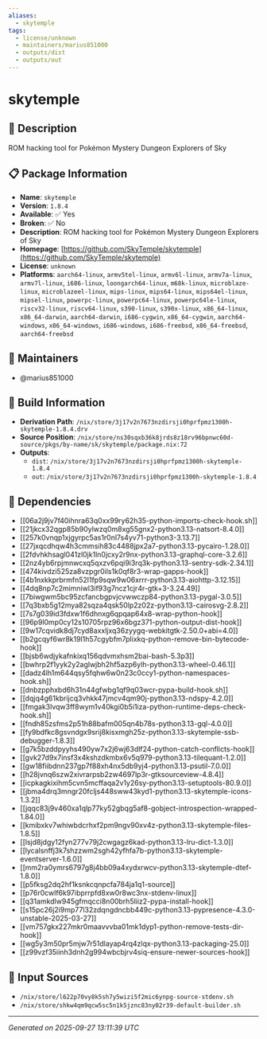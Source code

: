 ```yaml
---
aliases:
  - skytemple
tags:
  - license/unknown
  - maintainers/marius851000
  - outputs/dist
  - outputs/out
---
```


# skytemple

## 📝 Description

ROM hacking tool for Pokémon Mystery Dungeon Explorers of Sky

## 📋 Package Information

- **Name**: `skytemple`
- **Version**: `1.8.4`
- **Available**: ✅ Yes
- **Broken**: ✅ No
- **Description**: ROM hacking tool for Pokémon Mystery Dungeon Explorers of Sky
- **Homepage**: [https://github.com/SkyTemple/skytemple](https://github.com/SkyTemple/skytemple)
- **License**: `unknown`
- **Platforms**: `aarch64-linux`, `armv5tel-linux`, `armv6l-linux`, `armv7a-linux`, `armv7l-linux`, `i686-linux`, `loongarch64-linux`, `m68k-linux`, `microblaze-linux`, `microblazeel-linux`, `mips-linux`, `mips64-linux`, `mips64el-linux`, `mipsel-linux`, `powerpc-linux`, `powerpc64-linux`, `powerpc64le-linux`, `riscv32-linux`, `riscv64-linux`, `s390-linux`, `s390x-linux`, `x86_64-linux`, `x86_64-darwin`, `aarch64-darwin`, `i686-cygwin`, `x86_64-cygwin`, `aarch64-windows`, `x86_64-windows`, `i686-windows`, `i686-freebsd`, `x86_64-freebsd`, `aarch64-freebsd`
## 👥 Maintainers

- @marius851000


## 🔧 Build Information

- **Derivation Path**: `/nix/store/3j17v2n7673nzdirsji0hprfpmz1300h-skytemple-1.8.4.drv`
- **Source Position**: `/nix/store/ns30sqxb36k8jrds8z18rv96bpnwc60d-source/pkgs/by-name/sk/skytemple/package.nix:72`
- **Outputs**:
  - `dist`:  `/nix/store/3j17v2n7673nzdirsji0hprfpmz1300h-skytemple-1.8.4`
  - `out`:  `/nix/store/3j17v2n7673nzdirsji0hprfpmz1300h-skytemple-1.8.4`

## 🔗 Dependencies

- [[06a2j9jv7f40ihnra63q0xx99ry62h35-python-imports-check-hook.sh]]
- [[21jkcx32qgp85b90ylwzq0m8xg55gnx2-python3.13-natsort-8.4.0]]
- [[257k0vnqp1xjgyrpc5as1r0nl7s4yv71-python3-3.13.7]]
- [[27jxqcdhqw4h3cmmsih83c4488jpx2a7-python3.13-pycairo-1.28.0]]
- [[2fdvhkhsagl041zl0jk1ln0jcxy2r9nx-python3.13-graphql-core-3.2.6]]
- [[2nz4yb6rpjmnwcxq5qxzv6pqi9i3rq3k-python3.13-sentry-sdk-2.34.1]]
- [[474kivdzi525za8vzpgr0ils1k0qf8r3-wrap-gapps-hook]]
- [[4b1nxkkprbrmfn52l1fp9sqw9w06xrrr-python3.13-aiohttp-3.12.15]]
- [[4dq8np7c2mimniwl3if93g7ncz1cjr4r-gtk+3-3.24.49]]
- [[7biwgwm5bc95zcfancbgpvjcvwwczp84-python3.13-pygal-3.0.5]]
- [[7q3bxb5g12mya82sqza4qsk50lp2z02z-python3.13-cairosvg-2.8.2]]
- [[7s7g039id3fdxw1f6dhnxg6qpqap64x8-wrap-python-hook]]
- [[96p9l0mp0cy12s10705rpz96x6bgz371-python-output-dist-hook]]
- [[9w17cqvidk8dj7cyd8axxljxq36zyygq-webkitgtk-2.50.0+abi=4.0]]
- [[b2gcqyf6wr8k19l1h57cgybfm7plixkq-python-remove-bin-bytecode-hook]]
- [[bjsb6wdjykafnkixq156qdvmxhsm2bai-bash-5.3p3]]
- [[bwhrp2f1yyk2y2aglwjbh2hf5azp6ylh-python3.13-wheel-0.46.1]]
- [[dadz4lh1m644qsy5fqhw6w0n23c0ccy1-python-namespaces-hook.sh]]
- [[dnbzpphxbd6h31n44gfwbg1qf9q03wcr-pypa-build-hook.sh]]
- [[dqjq4g61kbrijcq3vhkk47jmcv4qm90j-python3.13-ndspy-4.2.0]]
- [[fmgak3lvqw3ff8wym1v40kgi0b5i1iza-python-runtime-deps-check-hook.sh]]
- [[fndh85zsfms2p51h88bafm005qn4b78s-python3.13-gql-4.0.0]]
- [[fy9bdfkc8gsvndgx9srij8kisxmgh25z-python3.13-skytemple-ssb-debugger-1.8.3]]
- [[g7k5bzddpyyhs490yw7x2j6wj63dlf24-python-catch-conflicts-hook]]
- [[gvk27d9x7insf3x4kshzdkmbx6v5q979-python3.13-tilequant-1.2.0]]
- [[gw18fiibdnn237gp7f88xh4nx5db9yj4-python3.13-psutil-7.0.0]]
- [[h28jvnq6szw2xivrarpsb2zw4697lp3r-gtksourceview-4.8.4]]
- [[icpkagkixihm5cvn5mcffaqa2v1y26sy-python3.13-setuptools-80.9.0]]
- [[jbma4drq3mngr20fcljs448sww43kyd1-python3.13-skytemple-icons-1.3.2]]
- [[jqqc83j9v460xa1qlp77ky52gbqg5af8-gobject-introspection-wrapped-1.84.0]]
- [[kmibxkv7whiwbdcrhxf2pm9ngv90xv4z-python3.13-skytemple-files-1.8.5]]
- [[lsjd8jdgy12fyn277v79j2cwgagz6kad-python3.13-lru-dict-1.3.0]]
- [[lycalsnffj3k7shzzwm2sgh42yfhfa7b-python3.13-skytemple-eventserver-1.6.0]]
- [[mm2ra0ymrs6797g8j4bb09a4xydxrwcv-python3.13-skytemple-dtef-1.8.0]]
- [[p5fksg2dq2hf1ksnkcqnpcfa784ja1q1-source]]
- [[p76r0cwlf6k97ibprrpfd8xw0r8wc3nx-stdenv-linux]]
- [[q31amkdlw945gfmqcci8n00brh5liiz2-pypa-install-hook]]
- [[s15pc26j2i9mp77l32zdqngdncbb449c-python3.13-pypresence-4.3.0-unstable-2025-03-27]]
- [[vm757gkx227mkr0maavvvba01mk1dyp1-python-remove-tests-dir-hook]]
- [[wg5y3m50pr5mjw7r51dlayap4rq4zlqx-python3.13-packaging-25.0]]
- [[z99vzf35iinh3dnh2g994wbcbjrv4siq-ensure-newer-sources-hook]]

## 📁 Input Sources

- `/nix/store/l622p70vy8k5sh7y5wizi5f2mic6ynpg-source-stdenv.sh`
- `/nix/store/shkw4qm9qcw5sc5n1k5jznc83ny02r39-default-builder.sh`

---
*Generated on 2025-09-27 13:11:39 UTC*
